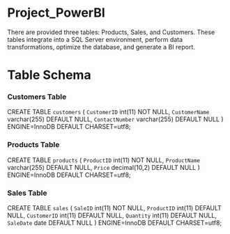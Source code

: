 # Project_PowerBI
There are provided three tables: Products, Sales, and Customers. These tables integrate into a SQL Server environment, perform data transformations, optimize the database, and generate a BI report.

# Table Schema

### Customers Table
CREATE TABLE `customers` (
  `CustomerID` int(11) NOT NULL,
  `CustomerName` varchar(255) DEFAULT NULL,
  `ContactNumber` varchar(255) DEFAULT NULL
) ENGINE=InnoDB DEFAULT CHARSET=utf8;

### Products Table
CREATE TABLE `products` (
  `ProductID` int(11) NOT NULL,
  `ProductName` varchar(255) DEFAULT NULL,
  `Price` decimal(10,2) DEFAULT NULL
) ENGINE=InnoDB DEFAULT CHARSET=utf8;

### Sales Table
CREATE TABLE `sales` (
  `SaleID` int(11) NOT NULL,
  `ProductID` int(11) DEFAULT NULL,
  `CustomerID` int(11) DEFAULT NULL,
  `Quantity` int(11) DEFAULT NULL,
  `SaleDate` date DEFAULT NULL
) ENGINE=InnoDB DEFAULT CHARSET=utf8;
